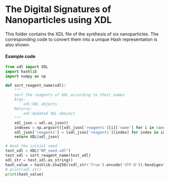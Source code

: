# The Digital Signatures of Nanoparticles using XDL
This folder contains the XDL file of the synthesis of six nanoparticles. The corresponding code to convert them into a unique Hash representation is also shown. 
#### Example code
```python
from xdl import XDL
import hashlib
import numpy as np

def sort_reagent_name(xdl):
    """
    Sort the reagents of XDL according to their names
    Args:
        xdl:XDL objects
    Returns:
        xdl:Updated XDL obeject
    """
    xdl_json = xdl.as_json()
    indexes = np.argsort([xdl_json['reagents'][i]['name'] for i in range(len(xdl_json['reagents']))])
    xdl_json['reagents'] = [xdl_json['reagents'][index] for index in indexes]
    return XDL(xdl_json)

# Hash the initial seed
test_xdl = XDL("NP_seed.xdl")
test_xdl = sort_reagent_name(test_xdl)
xdl_str = test_xdl.as_string()
hash_value = hashlib.sha256((xdl_str+'True').encode('UTF-8')).hexdigest()
# print(xdl_str)
print(hash_value)

```